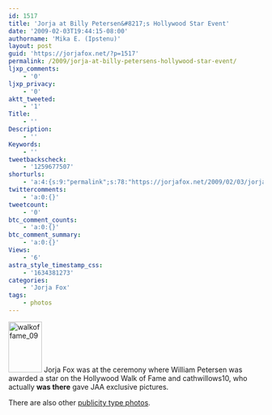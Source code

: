 ```yaml
---
id: 1517
title: 'Jorja at Billy Petersen&#8217;s Hollywood Star Event'
date: '2009-02-03T19:44:15-08:00'
authorname: 'Mika E. (Ipstenu)'
layout: post
guid: 'https://jorjafox.net/?p=1517'
permalink: /2009/jorja-at-billy-petersens-hollywood-star-event/
ljxp_comments:
    - '0'
ljxp_privacy:
    - '0'
aktt_tweeted:
    - '1'
Title:
    - ''
Description:
    - ''
Keywords:
    - ''
tweetbackscheck:
    - '1259677507'
shorturls:
    - 'a:4:{s:9:"permalink";s:78:"https://jorjafox.net/2009/02/03/jorja-at-billy-petersens-hollywood-star-event/";s:7:"tinyurl";s:25:"http://tinyurl.com/bm6fa4";s:4:"isgd";s:18:"http://is.gd/5345B";s:5:"bitly";s:20:"http://bit.ly/70mzh6";}'
twittercomments:
    - 'a:0:{}'
tweetcount:
    - '0'
btc_comment_counts:
    - 'a:0:{}'
btc_comment_summary:
    - 'a:0:{}'
Views:
    - '6'
astra_style_timestamp_css:
    - '1634381273'
categories:
    - 'Jorja Fox'
tags:
    - photos
---
```


<a href="//static.jorjafox.net/wordpress/2009/02/walkoffame_09.jpg"><img src="//static.jorjafox.net/wordpress/2009/02/walkoffame_09-66x100.jpg" alt="walkoffame_09" title="walkoffame_09" width="66" height="100" class="alignleft size-thumbnail wp-image-1543" /></a> Jorja Fox was at the ceremony where William Petersen was awarded a star on the Hollywood Walk of Fame and cathwillows10, who actually <strong>was there</strong> gave JAA exclusive pictures.

There are also other <a href="https://jorjafox.net/gallery/pub/csi/20090303-walkoffame/pub/">publicity type photos</a>.
